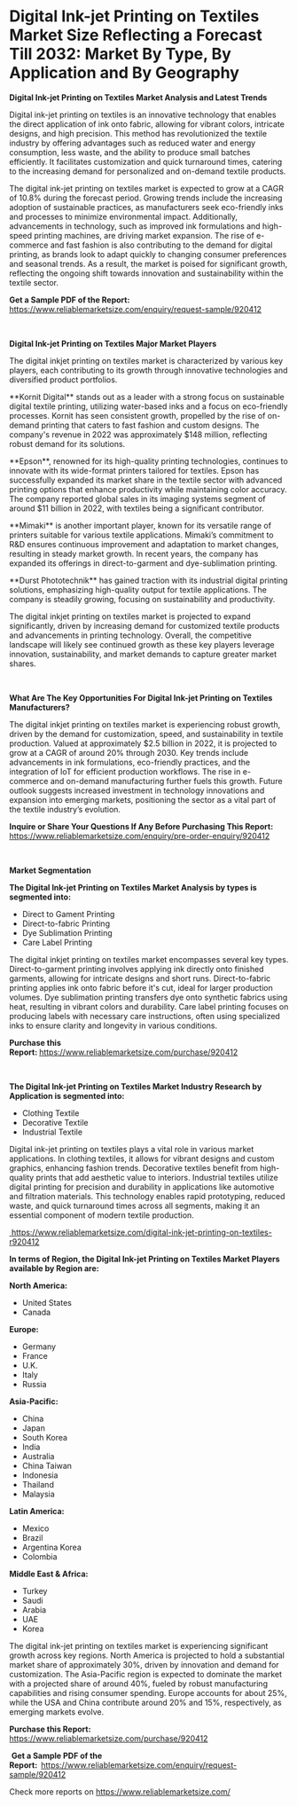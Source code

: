 <p><h1>Digital Ink-jet Printing on Textiles Market Size Reflecting a Forecast Till 2032: Market By Type, By Application and By Geography</h1></p><p><strong>Digital Ink-jet Printing on Textiles Market Analysis and Latest Trends</strong></p>
<p><p>Digital ink-jet printing on textiles is an innovative technology that enables the direct application of ink onto fabric, allowing for vibrant colors, intricate designs, and high precision. This method has revolutionized the textile industry by offering advantages such as reduced water and energy consumption, less waste, and the ability to produce small batches efficiently. It facilitates customization and quick turnaround times, catering to the increasing demand for personalized and on-demand textile products.</p><p>The digital ink-jet printing on textiles market is expected to grow at a CAGR of 10.8% during the forecast period. Growing trends include the increasing adoption of sustainable practices, as manufacturers seek eco-friendly inks and processes to minimize environmental impact. Additionally, advancements in technology, such as improved ink formulations and high-speed printing machines, are driving market expansion. The rise of e-commerce and fast fashion is also contributing to the demand for digital printing, as brands look to adapt quickly to changing consumer preferences and seasonal trends. As a result, the market is poised for significant growth, reflecting the ongoing shift towards innovation and sustainability within the textile sector.</p></p>
<p><strong>Get a Sample PDF of the Report:&nbsp;</strong> <a href="https://www.reliablemarketsize.com/enquiry/request-sample/920412?utm_campaign=1999&utm_medium=2&utm_source=Github&utm_content=ia&utm_term=11032025&utm_id=digital-ink-jet-printing-on-textiles">https://www.reliablemarketsize.com/enquiry/request-sample/920412</a></p>
<p>&nbsp;</p>
<p><strong>Digital Ink-jet Printing on Textiles Major Market Players</strong></p>
<p><p>The digital inkjet printing on textiles market is characterized by various key players, each contributing to its growth through innovative technologies and diversified product portfolios. </p><p>**Kornit Digital** stands out as a leader with a strong focus on sustainable digital textile printing, utilizing water-based inks and a focus on eco-friendly processes. Kornit has seen consistent growth, propelled by the rise of on-demand printing that caters to fast fashion and custom designs. The company's revenue in 2022 was approximately $148 million, reflecting robust demand for its solutions.</p><p>**Epson**, renowned for its high-quality printing technologies, continues to innovate with its wide-format printers tailored for textiles. Epson has successfully expanded its market share in the textile sector with advanced printing options that enhance productivity while maintaining color accuracy. The company reported global sales in its imaging systems segment of around $11 billion in 2022, with textiles being a significant contributor.</p><p>**Mimaki** is another important player, known for its versatile range of printers suitable for various textile applications. Mimaki’s commitment to R&D ensures continuous improvement and adaptation to market changes, resulting in steady market growth. In recent years, the company has expanded its offerings in direct-to-garment and dye-sublimation printing.</p><p>**Durst Phototechnik** has gained traction with its industrial digital printing solutions, emphasizing high-quality output for textile applications. The company is steadily growing, focusing on sustainability and productivity.</p><p>The digital inkjet printing on textiles market is projected to expand significantly, driven by increasing demand for customized textile products and advancements in printing technology. Overall, the competitive landscape will likely see continued growth as these key players leverage innovation, sustainability, and market demands to capture greater market shares.</p></p>
<p>&nbsp;</p>
<p><strong>What Are The Key Opportunities For Digital Ink-jet Printing on Textiles Manufacturers?</strong></p>
<p><p>The digital inkjet printing on textiles market is experiencing robust growth, driven by the demand for customization, speed, and sustainability in textile production. Valued at approximately $2.5 billion in 2022, it is projected to grow at a CAGR of around 20% through 2030. Key trends include advancements in ink formulations, eco-friendly practices, and the integration of IoT for efficient production workflows. The rise in e-commerce and on-demand manufacturing further fuels this growth. Future outlook suggests increased investment in technology innovations and expansion into emerging markets, positioning the sector as a vital part of the textile industry’s evolution.</p></p>
<p><strong>Inquire or Share Your Questions If Any Before Purchasing This Report:</strong> <a href="https://www.reliablemarketsize.com/enquiry/pre-order-enquiry/920412?utm_campaign=1999&utm_medium=2&utm_source=Github&utm_content=ia&utm_term=11032025&utm_id=digital-ink-jet-printing-on-textiles">https://www.reliablemarketsize.com/enquiry/pre-order-enquiry/920412</a></p>
<p>&nbsp;</p>
<p><strong>Market Segmentation</strong></p>
<p><strong>The Digital Ink-jet Printing on Textiles Market Analysis by types is segmented into:</strong></p>
<p><ul><li>Direct to Gament Printing</li><li>Direct-to-fabric Printing</li><li>Dye Sublimation Printing</li><li>Care Label Printing</li></ul></p>
<p><p>The digital inkjet printing on textiles market encompasses several key types. Direct-to-garment printing involves applying ink directly onto finished garments, allowing for intricate designs and short runs. Direct-to-fabric printing applies ink onto fabric before it's cut, ideal for larger production volumes. Dye sublimation printing transfers dye onto synthetic fabrics using heat, resulting in vibrant colors and durability. Care label printing focuses on producing labels with necessary care instructions, often using specialized inks to ensure clarity and longevity in various conditions.</p></p>
<p><strong>Purchase this Report:&nbsp;</strong><a href="https://www.reliablemarketsize.com/purchase/920412?utm_campaign=1999&utm_medium=2&utm_source=Github&utm_content=ia&utm_term=11032025&utm_id=digital-ink-jet-printing-on-textiles">https://www.reliablemarketsize.com/purchase/920412</a></p>
<p>&nbsp;</p>
<p><strong>The Digital Ink-jet Printing on Textiles Market Industry Research by Application is segmented into:</strong></p>
<p><ul><li>Clothing Textile</li><li>Decorative Textile</li><li>Industrial Textile</li></ul></p>
<p><p>Digital ink-jet printing on textiles plays a vital role in various market applications. In clothing textiles, it allows for vibrant designs and custom graphics, enhancing fashion trends. Decorative textiles benefit from high-quality prints that add aesthetic value to interiors. Industrial textiles utilize digital printing for precision and durability in applications like automotive and filtration materials. This technology enables rapid prototyping, reduced waste, and quick turnaround times across all segments, making it an essential component of modern textile production.</p></p>
<p><a href="https://www.reliablemarketsize.com/digital-ink-jet-printing-on-textiles-r920412?utm_campaign=1999&utm_medium=2&utm_source=Github&utm_content=ia&utm_term=11032025&utm_id=digital-ink-jet-printing-on-textiles">&nbsp;https://www.reliablemarketsize.com/digital-ink-jet-printing-on-textiles-r920412</a></p>
<p><strong>In terms of Region, the Digital Ink-jet Printing on Textiles Market Players available by Region are:</strong></p>
<p>
    <p> <strong> North America: </strong>
        <ul>
            <li>United States</li>
            <li>Canada</li>
        </ul>
        </p> 
    <p> <strong> Europe: </strong>
        <ul>
            <li>Germany</li>
            <li>France</li>
            <li>U.K.</li>
            <li>Italy</li>
            <li>Russia</li>
        </ul>
        </p> 
    <p> <strong> Asia-Pacific: </strong>
        <ul>
            <li>China</li>
            <li>Japan</li>
            <li>South Korea</li>
            <li>India</li>
            <li>Australia</li>
            <li>China Taiwan</li>
            <li>Indonesia</li>
            <li>Thailand</li>
            <li>Malaysia</li>
        </ul>
        </p> 
    <p> <strong> Latin America: </strong>
        <ul>
            <li>Mexico</li>
            <li>Brazil</li>
            <li>Argentina Korea</li>
            <li>Colombia</li>
        </ul>
        </p> 
    <p> <strong> Middle East & Africa: </strong>
        <ul>
            <li>Turkey</li>
            <li>Saudi</li>
            <li>Arabia</li>
            <li>UAE</li>
            <li>Korea</li>
        </ul>
    </p>
    </p>
<p><p>The digital ink-jet printing on textiles market is experiencing significant growth across key regions. North America is projected to hold a substantial market share of approximately 30%, driven by innovation and demand for customization. The Asia-Pacific region is expected to dominate the market with a projected share of around 40%, fueled by robust manufacturing capabilities and rising consumer spending. Europe accounts for about 25%, while the USA and China contribute around 20% and 15%, respectively, as emerging markets evolve.</p></p>
<p><strong>Purchase this Report: </strong><a href="https://www.reliablemarketsize.com/purchase/920412?utm_campaign=1999&utm_medium=2&utm_source=Github&utm_content=ia&utm_term=11032025&utm_id=digital-ink-jet-printing-on-textiles">https://www.reliablemarketsize.com/purchase/920412</a></p>
<p>&nbsp;<strong>Get a Sample PDF of the Report:&nbsp;&nbsp;</strong><a href="https://www.reliablemarketsize.com/enquiry/request-sample/920412?utm_campaign=1999&utm_medium=2&utm_source=Github&utm_content=ia&utm_term=11032025&utm_id=digital-ink-jet-printing-on-textiles">https://www.reliablemarketsize.com/enquiry/request-sample/920412</a></p>
<p><strong></strong></p>
<p>Check more reports on <a href="https://www.reliablemarketsize.com/?utm_campaign=1999&utm_medium=2&utm_source=Github&utm_content=ia&utm_term=11032025&utm_id=digital-ink-jet-printing-on-textiles">https://www.reliablemarketsize.com/</a></p>